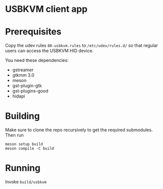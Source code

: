 USBKVM client app
=================

# Prerequisites

Copy the udev rules `80-usbkvm.rules` to `/etc/udev/rules.d/` so that regular
users can access the USBKVM HID device.

You need these dependencies:

 - gstreamer
 - gtkmm 3.0
 - meson
 - gst-plugin-gtk
 - gst-plugins-good
 - hidapi
 
# Building

Make sure to clone the repo recursively to get the required submodules.
Then run
```
meson setup build
meson compile -C build
```

# Running

Invoke `build/usbkvm`
